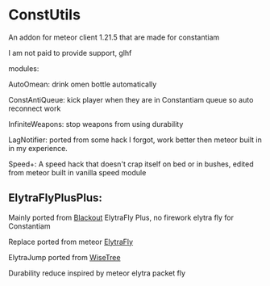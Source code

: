 # ConstUtils
An addon for meteor client 1.21.5 that are made for constantiam

I am not paid to provide support, glhf


modules:

AutoOmean: drink omen bottle automatically

ConstAntiQueue: kick player when they are in Constantiam queue so auto reconnect work



InfiniteWeapons: stop weapons from using durability

LagNotifier: ported from some hack I forgot, work better then meteor built in in my experience.

Speed+: A speed hack that doesn't crap itself on bed or in bushes, edited from meteor built in vanilla speed module

## ElytraFlyPlusPlus:

Mainly ported from [Blackout](https://github.com/KassuK1/BlackOut/blob/95a5bfcc6422859b0fc4715f4a44d6140533291f/src/main/java/kassuk/addon/blackout/modules/ElytraFlyPlus.java) ElytraFly Plus, no firework elytra fly for Constantiam

Replace ported from meteor [ElytraFly](https://github.com/MeteorDevelopment/meteor-client/blob/19809bc90cec629fec28ebb635e481fddf84ca0a/src/main/java/meteordevelopment/meteorclient/systems/modules/movement/elytrafly/ElytraFlightMode.java#L51)

ElytraJump ported from [WiseTree](https://github.com/LifeHacker125132/WiseTree/blob/master/src/main/java/wise/tree/addon/misc/ElytraJump.java)

Durability reduce inspired by meteor elytra packet fly

